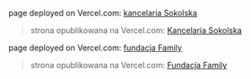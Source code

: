 page deployed on Vercel.com: [kancelaria Sokolska](https://https://sokolska.vercel.app)
> strona opublikowana na Vercel.com: [Kancelaria Sokolska](https://sokolska.vercel.app)

page deployed on Vercel.com: [fundacja Family](https://fundacja-family.vercel.app/)
> strona opublikowana na Vercel.com: [Fundacja Family](https://fundacja-family.vercel.app/)
